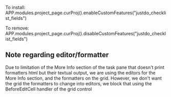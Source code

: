 To install: APP.modules.project_page.curProj().enableCustomFeatures("justdo_checklist_fields")

To remove: APP.modules.project_page.curProj().disableCustomFeatures("justdo_checklist_fields")

## Note regarding editor/formatter

Due to limitation of the More Info section of the task pane that doesn't print formatters html
but their textual output, we are using the editors for the More Info section, and the formatters
on the grid. However, we don't want the grid the formatters to change into editors, we block that
using the BeforeEditCell handler of the grid control